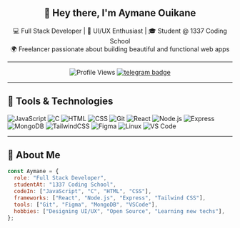 <div align="center" width="50">

<h2>👋 Hey there, I'm Aymane Ouikane</h2>

💻 Full Stack Developer | 🎨 UI/UX Enthusiast | 🎓 Student @ 1337 Coding School  
🌍 Freelancer passionate about building beautiful and functional web apps

---

![Profile Views](https://komarev.com/ghpvc/?username=aymaneouikane&style=flat&color=orange)
[![telegram badge](https://img.shields.io/badge/@aymaneouikane-grey?style=flat&logo=telegram)](https://t.me/yourtelegram)

</div>

---

## 🚀 Tools & Technologies

![JavaScript](https://img.shields.io/badge/JavaScript-323330?style=flat&logo=javascript&logoColor=F7DF1E)
![C](https://img.shields.io/badge/C-00599C?style=flat&logo=c&logoColor=white)
![HTML](https://img.shields.io/badge/HTML5-E34F26?style=flat&logo=html5&logoColor=white)
![CSS](https://img.shields.io/badge/CSS3-1572B6?style=flat&logo=css3&logoColor=white)
![Git](https://img.shields.io/badge/GIT-E44C30?style=flat&logo=git&logoColor=white)
![React](https://img.shields.io/badge/React-20232A?style=flat&logo=react&logoColor=61DAFB)
![Node.js](https://img.shields.io/badge/Node.js-43853D?style=flat&logo=node.js&logoColor=white)
![Express](https://img.shields.io/badge/Express.js-404D59?style=flat)
![MongoDB](https://img.shields.io/badge/MongoDB-4EA94B?style=flat&logo=mongodb&logoColor=white)
![TailwindCSS](https://img.shields.io/badge/TailwindCSS-06B6D4?style=flat&logo=tailwind-css&logoColor=white)
![Figma](https://img.shields.io/badge/Figma-F24E1E?style=flat&logo=figma&logoColor=white)
![Linux](https://img.shields.io/badge/Linux-FCC624?style=flat&logo=linux&logoColor=black)
![VS Code](https://img.shields.io/badge/VS_Code-0078D4?style=flat&logo=visual%20studio%20code&logoColor=white)

---

## 🧠 About Me

```js
const Aymane = {
  role: "Full Stack Developer",
  studentAt: "1337 Coding School",
  codeIn: ["JavaScript", "C", "HTML", "CSS"],
  frameworks: ["React", "Node.js", "Express", "Tailwind CSS"],
  tools: ["Git", "Figma", "MongoDB", "VSCode"],
  hobbies: ["Designing UI/UX", "Open Source", "Learning new techs"],
};
